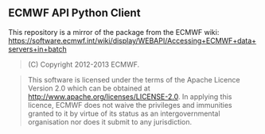 ECMWF API Python Client
-----------------------

This repository is a mirror of the package from the ECMWF wiki:
https://software.ecmwf.int/wiki/display/WEBAPI/Accessing+ECMWF+data+servers+in+batch

> (C) Copyright 2012-2013 ECMWF.

> This software is licensed under the terms of the Apache Licence Version 2.0
which can be obtained at http://www.apache.org/licenses/LICENSE-2.0.
In applying this licence, ECMWF does not waive the privileges and immunities
granted to it by virtue of its status as an intergovernmental organisation nor
does it submit to any jurisdiction.
